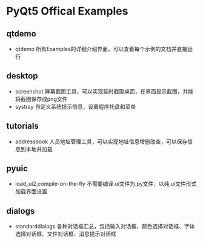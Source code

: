 # PyQt5 Offical Examples

## qtdemo
- qtdemo 所有Examples的详细介绍界面，可以查看每个示例的文档并直接运行

## desktop
- screenshot  屏幕截图工具，可以实现延时截取桌面，在界面显示截图，并能将截图保存成png文件
- systray 自定义系统提示信息，设置程序托盘和菜单

## tutorials
- addressbook 人员地址管理工具，可以实现地址信息增删改查，可以保存信息到本地并加载

## pyuic
- load_ui2,compile-on-the-fly 不需要编译.ui文件为.py文件，以纯.ui文件形式加载界面设置

## dialogs
- standarddialogs  各种对话框汇总，包括输入对话框、颜色选择对话框、字体选择对话框、文件对话框、消息提示对话框